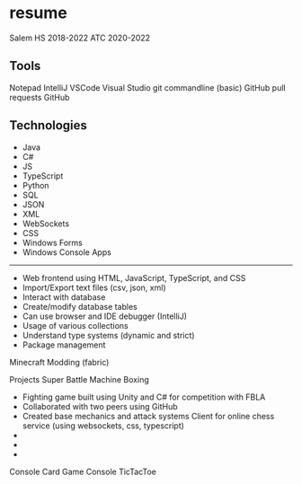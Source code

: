 # resume
Salem HS 2018-2022
ATC 2020-2022


Tools
-------------------
Notepad
IntelliJ
VSCode
Visual Studio
git commandline (basic)
GitHub pull requests
GitHub

Technologies
-------------------
- Java
- C#
- JS
- TypeScript
- Python
- SQL
- JSON
- XML
- WebSockets
- CSS
- Windows Forms
- Windows Console Apps
--------------------
- Web frontend using HTML, JavaScript, TypeScript, and CSS
- Import/Export text files (csv, json, xml)
- Interact with database
- Create/modify database tables
- Can use browser and IDE debugger (IntelliJ)
- Usage of various collections
- Understand type systems (dynamic and strict)
- Package management

Minecraft Modding (fabric)


Projects
Super Battle Machine Boxing
- Fighting game built using Unity and C# for competition with FBLA
- Collaborated with two peers using GitHub
- Created base mechanics and attack systems
Client for online chess service (using websockets, css, typescript)
-
-
-
Console Card Game
Console TicTacToe

